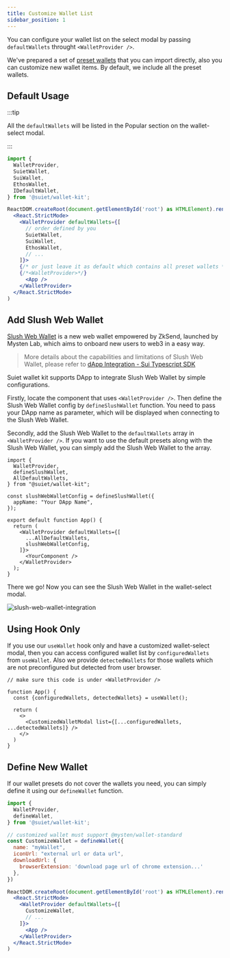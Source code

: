 ```yaml
---
title: Customize Wallet List
sidebar_position: 1
---
```


You can configure your wallet list on the select modal by passing `defaultWallets` throught `<WalletProvider />`.

We've prepared a set of [preset wallets](../CanIUse#preset-wallets) that you can import directly, also you can customize new wallet items. By default, we include all the preset wallets.


## Default Usage

:::tip

All the `defaultWallets` will be listed in the Popular section on the wallet-select modal.

:::

```jsx
import {
  WalletProvider,
  SuietWallet,
  SuiWallet,
  EthosWallet,
  IDefaultWallet,
} from '@suiet/wallet-kit';

ReactDOM.createRoot(document.getElementById('root') as HTMLElement).render(
  <React.StrictMode>
    <WalletProvider defaultWallets={[
      // order defined by you
      SuietWallet,
      SuiWallet,
      EthosWallet,
      // ...
    ]}>
    {/* or just leave it as default which contains all preset wallets */}
    {/*<WalletProvider>*/}
      <App />
    </WalletProvider>
  </React.StrictMode>
)
```

## Add Slush Web Wallet

[Slush Web Wallet](https://my.slush.app/) is a new web wallet empowered by ZkSend, launched by Mysten Lab, which aims to onboard new users to web3 in a easy way.

> More details about the capabilities and limitations of Slush Web Wallet, please refer to [dApp Integration - Sui Typescript SDK](https://sdk.mystenlabs.com/zksend/dapp)

Suiet wallet kit supports DApp to integrate Slush Web Wallet by simple configurations. 

Firstly, locate the component that uses `<WalletProvider />`. Then define the Slush Web Wallet config by `defineSlushWallet` function. You need to pass your DApp name as parameter, which will be displayed when connecting to the Slush Web Wallet.

Secondly, add the Slush Web Wallet to the `defaultWallets` array in `<WalletProvider />`. If you want to use the default presets along with the Slush Web Wallet, you can simply add the Slush Web Wallet to the array.

```tsx
import {
  WalletProvider,
  defineSlushWallet,
  AllDefaultWallets,
} from "@suiet/wallet-kit";

const slushWebWalletConfig = defineSlushWallet({
  appName: "Your DApp Name",
});

export default function App() {
  return (
    <WalletProvider defaultWallets={[
      ...AllDefaultWallets,
      slushWebWalletConfig,
    ]}>
      <YourComponent />
    </WalletProvider>
  );
}
```

There we go! Now you can see the Slush Web Wallet in the wallet-select modal.

![slush-web-wallet-integration](/img/slush-web-wallet-integration.png)



## Using Hook Only

If you use our `useWallet` hook only and have a customized wallet-select modal, then you can access configured wallet list by `configuredWallets` from `useWallet`. Also we provide `detectedWallets` for those wallets which are not preconfigured but detected from user browser.

```tsx
// make sure this code is under <WalletProvider />

function App() {
  const {configuredWallets, detectedWallets} = useWallet();
  
  return (
    <>
      <CustomizedWalletModal list={[...configuredWallets, ...detectedWallets]} />
    </>
  )
}
```

## Define New Wallet

If our wallet presets do not cover the wallets you need, you can simply define it using our  `defineWallet` function.

```jsx
import {
  WalletProvider,
  defineWallet,
} from '@suiet/wallet-kit';

// customized wallet must support @mysten/wallet-standard
const CustomizeWallet = defineWallet({
  name: "myWallet",
  iconUrl: "external url or data url",
  downloadUrl: {
    browserExtension: 'download page url of chrome extension...'
  },
})

ReactDOM.createRoot(document.getElementById('root') as HTMLElement).render(
  <React.StrictMode>
    <WalletProvider defaultWallets={[
      CustomizeWallet,
      // ...
    ]}>
      <App />
    </WalletProvider>
  </React.StrictMode>
)
```
